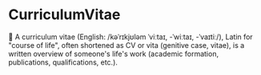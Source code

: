 # CurriculumVitae
🦄 A curriculum vitae (English: /kəˈrɪkjʊləm ˈviːtaɪ, -ˈwiːtaɪ, -ˈvaɪtiː/), Latin for "course of life", often shortened as CV or vita (genitive case, vitae), is a written overview of someone's life's work (academic formation, publications, qualifications, etc.).
